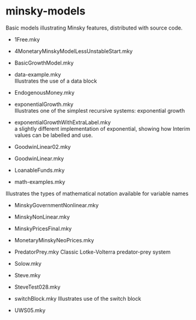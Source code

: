# minsky-models
Basic models illustrating Minsky features, distributed with source
code.


* 1Free.mky                                  
* 4MonetaryMinskyModelLessUnstableStart.mky  
* BasicGrowthModel.mky                       
* data-example.mky                           
Illustrates the use of a data block

* EndogenousMoney.mky                        
* exponentialGrowth.mky                      
Illustrates one of the simplest recursive systems: exponential growth

* exponentialGrowthWithExtraLabel.mky        
a slightly different implementation of exponential, showing how
Interim values can be labelled and use.

* GoodwinLinear02.mky                        
* GoodwinLinear.mky                          
* LoanableFunds.mky                          
* math-examples.mky

Illustrates the types of mathematical notation available for variable names
                          
* MinskyGovernmentNonlinear.mky
* MinskyNonLinear.mky
* MinskyPricesFinal.mky
* MonetaryMinskyNeoPrices.mky
* PredatorPrey.mky
Classic Lotke-Volterra predator-prey system

* Solow.mky
* Steve.mky
* SteveTest028.mky
* switchBlock.mky
Illustrates use of the switch block

* UWS05.mky
